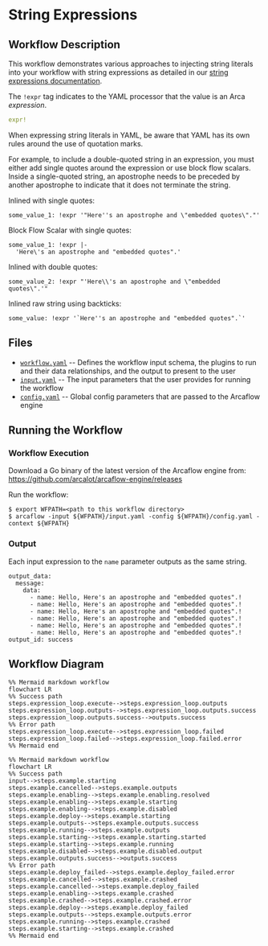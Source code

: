 # String Expressions

## Workflow Description

This workflow demonstrates various approaches to injecting string literals into your workflow with string expressions as detailed in our [string expressions documentation](https://arcalot.io/arcaflow/workflows/expressions/#literals).

The `!expr` tag indicates to the YAML processor that the value is an Arca _expression_.

```yaml
expr!
```

When expressing string literals in YAML, be aware that YAML has its own rules around the use of quotation marks.

For example, to include a double-quoted string in an expression, you must either add single quotes around the expression
or use block flow scalars. Inside a single-quoted string, an apostrophe needs to be preceded
by another apostrophe to indicate that it does not terminate the string.

Inlined with single quotes:
```
some_value_1: !expr '"Here''s an apostrophe and \"embedded quotes\"."'
```

Block Flow Scalar with single quotes:
```
some_value_1: !expr |-
  'Here\'s an apostrophe and "embedded quotes".'
```

Inlined with double quotes:
```
some_value_2: !expr "'Here\\'s an apostrophe and \"embedded quotes\".'"
```

Inlined raw string using backticks:
```
some_value: !expr '`Here''s an apostrophe and "embedded quotes".`'
```

## Files

- [`workflow.yaml`](workflow.yaml) -- Defines the workflow input schema, the plugins to run
  and their data relationships, and the output to present to the user
- [`input.yaml`](input.yaml) -- The input parameters that the user provides for running
  the workflow
- [`config.yaml`](config.yaml) -- Global config parameters that are passed to the Arcaflow
  engine
                     
## Running the Workflow

### Workflow Execution

Download a Go binary of the latest version of the Arcaflow engine from: https://github.com/arcalot/arcaflow-engine/releases
 
Run the workflow:
```
$ export WFPATH=<path to this workflow directory>
$ arcaflow -input ${WFPATH}/input.yaml -config ${WFPATH}/config.yaml -context ${WFPATH}
```
### Output

Each input expression to the `name` parameter outputs as the same string.

```shell
output_data:
  message:
    data:
      - name: Hello, Here's an apostrophe and "embedded quotes".!
      - name: Hello, Here's an apostrophe and "embedded quotes".!
      - name: Hello, Here's an apostrophe and "embedded quotes".!
      - name: Hello, Here's an apostrophe and "embedded quotes".!
      - name: Hello, Here's an apostrophe and "embedded quotes".!
      - name: Hello, Here's an apostrophe and "embedded quotes".!
output_id: success
```

## Workflow Diagram

```mermaid title="workflow.yaml"
%% Mermaid markdown workflow
flowchart LR
%% Success path
steps.expression_loop.execute-->steps.expression_loop.outputs
steps.expression_loop.outputs-->steps.expression_loop.outputs.success
steps.expression_loop.outputs.success-->outputs.success
%% Error path
steps.expression_loop.execute-->steps.expression_loop.failed
steps.expression_loop.failed-->steps.expression_loop.failed.error
%% Mermaid end
```

```mermaid title="subworkflow.yaml"
%% Mermaid markdown workflow
flowchart LR
%% Success path
input-->steps.example.starting
steps.example.cancelled-->steps.example.outputs
steps.example.enabling-->steps.example.enabling.resolved
steps.example.enabling-->steps.example.starting
steps.example.enabling-->steps.example.disabled
steps.example.deploy-->steps.example.starting
steps.example.outputs-->steps.example.outputs.success
steps.example.running-->steps.example.outputs
steps.example.starting-->steps.example.starting.started
steps.example.starting-->steps.example.running
steps.example.disabled-->steps.example.disabled.output
steps.example.outputs.success-->outputs.success
%% Error path
steps.example.deploy_failed-->steps.example.deploy_failed.error
steps.example.cancelled-->steps.example.crashed
steps.example.cancelled-->steps.example.deploy_failed
steps.example.enabling-->steps.example.crashed
steps.example.crashed-->steps.example.crashed.error
steps.example.deploy-->steps.example.deploy_failed
steps.example.outputs-->steps.example.outputs.error
steps.example.running-->steps.example.crashed
steps.example.starting-->steps.example.crashed
%% Mermaid end
```
